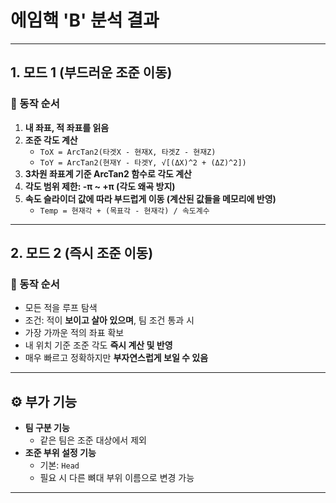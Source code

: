 # 에임핵 'B' 분석 결과

---

## 1. 모드 1 (부드러운 조준 이동)

### 📌 동작 순서

1. **내 좌표, 적 좌표를 읽음**
2. **조준 각도 계산**
   - `ToX = ArcTan2(타겟X - 현재X, 타겟Z - 현재Z)`
   - `ToY = ArcTan2(현재Y - 타겟Y, √[(ΔX)^2 + (ΔZ)^2])`
3. **3차원 좌표계 기준 ArcTan2 함수로 각도 계산**
4. **각도 범위 제한: -π ~ +π (각도 왜곡 방지)**
5. **속도 슬라이더 값에 따라 부드럽게 이동 (계산된 값들을 메모리에 반영)**
   - `Temp = 현재각 + (목표각 - 현재각) / 속도계수`

---

## 2. 모드 2 (즉시 조준 이동)

### 📌 동작 순서

- 모든 적을 루프 탐색
- 조건: 적이 **보이고 살아 있으며**, 팀 조건 통과 시
- 가장 가까운 적의 좌표 확보
- 내 위치 기준 조준 각도 **즉시 계산 및 반영**
- 매우 빠르고 정확하지만 **부자연스럽게 보일 수 있음**

---

## ⚙️ 부가 기능

- **팀 구분 기능**
  - 같은 팀은 조준 대상에서 제외
- **조준 부위 설정 기능**
  - 기본: `Head`
  - 필요 시 다른 뼈대 부위 이름으로 변경 가능

---
